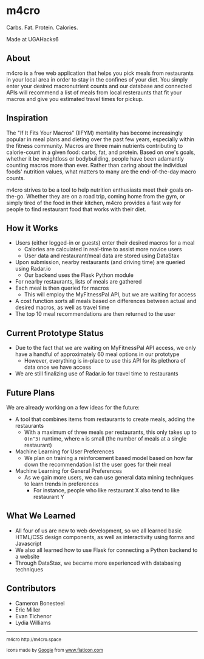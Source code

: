 # m4cro

Carbs. Fat. Protein. Calories.

Made at UGAHacks6

## About

m4cro is a free web application that helps you pick meals from restaurants
in your local area in order to stay in the confines of your diet. You simply
enter your desired macronutrient counts and our database and connected APIs
will recommend a list of meals from local resteraunts that fit your macros
and give you estimated travel times for pickup.

## Inspiration

The "If It Fits Your Macros" (IIFYM) mentality has become increasingly popular in meal plans
and dieting over the past few years, especially within the fitness community. Macros are three main
nutrients contributing to calorie-count in a given food: carbs, fat, and protein. Based on one's goals,
whether it be weightloss or bodybuilding, people have been adamantly counting macros more than ever. Rather
than caring about the individual foods' nutrition values, what matters to many are the end-of-the-day macro counts.

m4cro strives to be a tool to help nutrition enthusiasts meet their goals on-the-go. Whether they are on a road
trip, coming home from the gym, or simply tired of the food in their kitchen, m4cro provides a fast way for people
to find restaurant food that works with their diet.

## How it Works

- Users (either logged-in or guests) enter their desired macros for a meal
  - Calories are calculated in real-time to assist more novice users
  - User data and restaurant/meal data are stored using DataStax
- Upon submission, nearby restaurants (and driving time) are queried using Radar.io
  - Our backend uses the Flask Python module
- For nearby restaurants, lists of meals are gathered
- Each meal is then queried for macros
  - This will employ the MyFitnessPal API, but we are waiting for access
- A cost function sorts all meals based on differences between actual and desired macros, as well as travel time
- The top 10 meal recommendations are then returned to the user

## Current Prototype Status

* Due to the fact that we are waiting on MyFitnessPal API access, we only have a handful of approximately 60 meal options in our prototype
  * However, everything is in-place to use this API for its plethora of data once we have access
* We are still finalizing use of Radar.io for travel time to restaurants

## Future Plans

We are already working on a few ideas for the future:

- A tool that combines items from restaurants to create meals, adding the restaurants
  - With a maximum of three meals per restaurants, this only takes up to `O(n^3)` runtime, where `n` is small (the number of meals at a single restaurant)
- Machine Learning for User Preferences
  - We plan on training a reinforcement based model based on how far down the recommendation list the user goes for their meal
- Machine Learning for General Preferences
  - As we gain more users, we can use general data mining techniques to learn trends in preferences
    - For instance, people who like restaurant X also tend to like restaurant Y

## What We Learned

- All four of us are new to web development, so we all learned basic HTML/CSS design components, as well as interactivity using forms and Javascript
- We also all learned how to use Flask for connecting a Python backend to a website
- Through DataStax, we became more experienced with databasing techniques

## Contributors

* Cameron Bonesteel
* Eric Miller
* Evan Tichenor
* Lydia Williams

<hr/>

<small>
m4cro http://m4cro.space

Icons made by <a href="https://www.flaticon.com/authors/google" title="Google">Google</a> from <a href="https://www.flaticon.com/" title="Flaticon">www.flaticon.com</a>
</small>